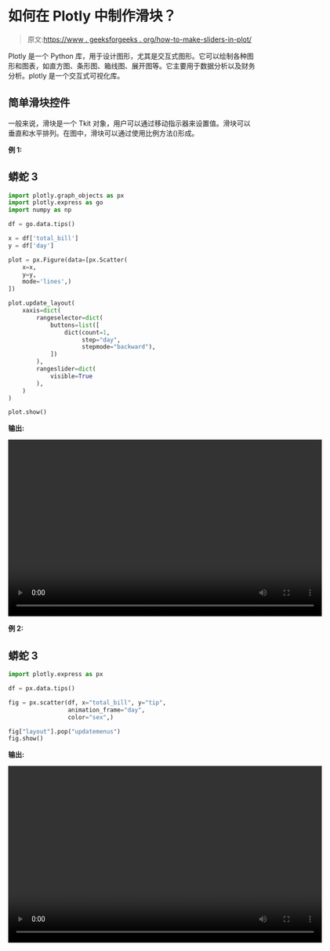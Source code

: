 # 如何在 Plotly 中制作滑块？

> 原文:[https://www . geeksforgeeks . org/how-to-make-sliders-in-plot/](https://www.geeksforgeeks.org/how-to-make-sliders-in-plotly/)

Plotly 是一个 Python 库，用于设计图形，尤其是交互式图形。它可以绘制各种图形和图表，如直方图、条形图、箱线图、展开图等。它主要用于数据分析以及财务分析。plotly 是一个交互式可视化库。

## 简单滑块控件

一般来说，滑块是一个 Tkit 对象，用户可以通过移动指示器来设置值。滑块可以垂直和水平排列。在图中，滑块可以通过使用比例方法()形成。

**例 1:**

## 蟒蛇 3

```py
import plotly.graph_objects as px
import plotly.express as go
import numpy as np

df = go.data.tips()

x = df['total_bill']
y = df['day']

plot = px.Figure(data=[px.Scatter(
    x=x,
    y=y,
    mode='lines',)
])

plot.update_layout(
    xaxis=dict(
        rangeselector=dict(
            buttons=list([
                dict(count=1,
                     step="day",
                     stepmode="backward"),
            ])
        ),
        rangeslider=dict(
            visible=True
        ),
    )
)

plot.show()
```

**输出:**

<video class="wp-video-shortcode" id="video-490372-1" width="640" height="360" preload="metadata" controls=""><source type="video/webm" src="https://media.geeksforgeeks.org/wp-content/uploads/20200914210651/Screencast-from-Monday-14-September-2020-090335-IST.webm?_=1">[https://media.geeksforgeeks.org/wp-content/uploads/20200914210651/Screencast-from-Monday-14-September-2020-090335-IST.webm](https://media.geeksforgeeks.org/wp-content/uploads/20200914210651/Screencast-from-Monday-14-September-2020-090335-IST.webm)</video>

**例 2:**

## 蟒蛇 3

```py
import plotly.express as px

df = px.data.tips()

fig = px.scatter(df, x="total_bill", y="tip", 
                 animation_frame="day",
                 color="sex",)

fig["layout"].pop("updatemenus")
fig.show()
```

**输出:**

<video class="wp-video-shortcode" id="video-490372-2" width="640" height="360" preload="metadata" controls=""><source type="video/webm" src="https://media.geeksforgeeks.org/wp-content/uploads/20200922210907/Screencast-from-Tuesday-22-September-2020-090816-IST.webm?_=2">[https://media.geeksforgeeks.org/wp-content/uploads/20200922210907/Screencast-from-Tuesday-22-September-2020-090816-IST.webm](https://media.geeksforgeeks.org/wp-content/uploads/20200922210907/Screencast-from-Tuesday-22-September-2020-090816-IST.webm)</video>
